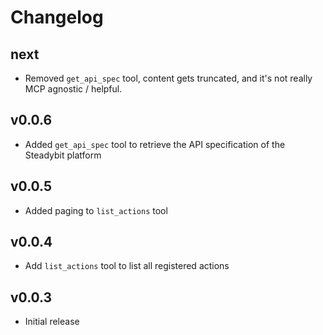 # Changelog

## next

- Removed `get_api_spec` tool, content gets truncated, and it's not really MCP agnostic / helpful.

## v0.0.6

- Added `get_api_spec` tool to retrieve the API specification of the Steadybit platform

## v0.0.5

- Added paging to `list_actions` tool

## v0.0.4

- Add `list_actions` tool to list all registered actions

## v0.0.3

- Initial release
